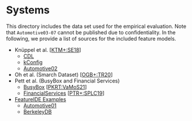 # Systems

This directory includes the data set used for the empirical evaluation. Note that `Automotive03-07` cannot be published due to confidentiality.
In the following, we provide a list of sources for the included feature models.

* Knüppel et al. \[[KTM+:SE18](https://dl.acm.org/doi/abs/10.1145/3106237.3106252)\]
  * [CDL](https://github.com/AlexanderKnueppel/is-there-a-mismatch/tree/master/Data/LargeFeatureModels/CDL)
  * [kConfig](https://github.com/AlexanderKnueppel/is-there-a-mismatch/tree/master/Data/LargeFeatureModels/KConfig)
  * [Automotive02](https://github.com/AlexanderKnueppel/is-there-a-mismatch/tree/master/Data/LargeFeatureModels)
* Oh et al. (Smarch Dataset) \[[OGB+:TR20](https://apps.cs.utexas.edu/apps/tech-reports/192690)\]
* Pett et al. (BusyBox and Financial Services)
  * [BusyBox](https://github.com/TUBS-ISF/Stability-of-Productline-Sampling) \[[PKRT:VaMoS21](https://dl.acm.org/doi/abs/10.1145/3442391.3442410)\]
  * [FinancialServices](https://github.com/PettTo/Measuring-Stability-of-Configuration-Sampling) \[[PTR+:SPLC19](https://dl.acm.org/doi/abs/10.1145/3336294.3336322)\]
* [FeatureIDE Examples](https://github.com/FeatureIDE/FeatureIDE)
  * [Automotive01](https://github.com/FeatureIDE/FeatureIDE/tree/develop/plugins/de.ovgu.featureide.examples/featureide_examples/FeatureModels/Automotive01)
  * [BerkeleyDB](https://github.com/FeatureIDE/FeatureIDE/tree/develop/plugins/de.ovgu.featureide.examples/featureide_examples/FeatureModels/BerkeleyDB)
